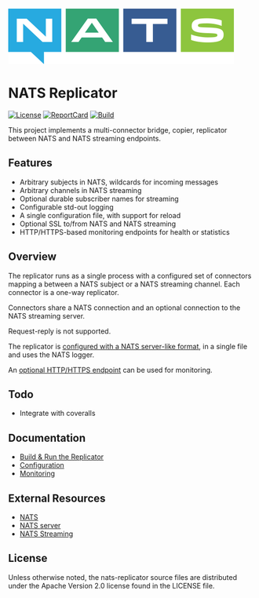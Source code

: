 ![NATS](logos/large-logo.png)

# NATS Replicator

[![License][License-Image]][License-Url]
[![ReportCard][ReportCard-Image]][ReportCard-Url]
[![Build][Build-Status-Image]][Build-Status-Url]

This project implements a multi-connector bridge, copier, replicator between NATS and NATS streaming endpoints.

## Features

* Arbitrary subjects in NATS, wildcards for incoming messages
* Arbitrary channels in NATS streaming
* Optional durable subscriber names for streaming
* Configurable std-out logging
* A single configuration file, with support for reload
* Optional SSL to/from NATS and NATS streaming
* HTTP/HTTPS-based monitoring endpoints for health or statistics

## Overview

The replicator runs as a single process with a configured set of connectors mapping a between a NATS subject or a NATS streaming channel. Each connector is a one-way replicator.

Connectors share a NATS connection and an optional connection to the NATS streaming server.

Request-reply is not supported.

The replicator is [configured with a NATS server-like format](docs/config.md), in a single file and uses the NATS logger.

An [optional HTTP/HTTPS endpoint](docs/monitoring.md) can be used for monitoring.

## Todo

* Integrate with coveralls

## Documentation

* [Build & Run the Replicator](docs/buildandrun.md)
* [Configuration](docs/config.md)
* [Monitoring](docs/monitoring.md)

## External Resources

* [NATS](https://nats.io/documentation/)
* [NATS server](https://github.com/nats-io/nats-server)
* [NATS Streaming](https://github.com/nats-io/nats-streaming-server)

[License-Url]: https://www.apache.org/licenses/LICENSE-2.0
[License-Image]: https://img.shields.io/badge/License-Apache2-blue.svg
[Build-Status-Url]: https://travis-ci.org/nats-io/nats-replicator
[Build-Status-Image]: https://travis-ci.org/nats-io/nats-replicator.svg?branch=master
[ReportCard-Url]: https://goreportcard.com/report/nats-io/nats-replicator
[ReportCard-Image]: https://goreportcard.com/badge/github.com/nats-io/nats-replicator

<a name="license"></a>

## License

Unless otherwise noted, the nats-replicator source files are distributed under the Apache Version 2.0 license found in the LICENSE file.
